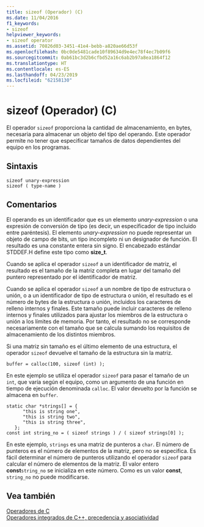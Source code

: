 ```yaml
---
title: sizeof (Operador) (C)
ms.date: 11/04/2016
f1_keywords:
- sizeof
helpviewer_keywords:
- sizeof operator
ms.assetid: 70826d03-3451-41e4-bebb-a820ae66d53f
ms.openlocfilehash: 0bc0de5481cade10f89634d9e4ec78f4ec7b09f6
ms.sourcegitcommit: 0ab61bc3d2b6cfbd52a16c6ab2b97a8ea1864f12
ms.translationtype: HT
ms.contentlocale: es-ES
ms.lasthandoff: 04/23/2019
ms.locfileid: "62158130"
---
```

# <a name="sizeof-operator-c"></a>sizeof (Operador) (C)

El operador `sizeof` proporciona la cantidad de almacenamiento, en bytes, necesaria para almacenar un objeto del tipo del operando. Este operador permite no tener que especificar tamaños de datos dependientes del equipo en los programas.

## <a name="syntax"></a>Sintaxis

```
sizeof unary-expression
sizeof ( type-name )
```

## <a name="remarks"></a>Comentarios

El operando es un identificador que es un elemento *unary-expression* o una expresión de conversión de tipo (es decir, un especificador de tipo incluido entre paréntesis). El elemento *unary-expression* no puede representar un objeto de campo de bits, un tipo incompleto ni un designador de función. El resultado es una constante entera sin signo. El encabezado estándar STDDEF.H define este tipo como **size_t**.

Cuando se aplica el operador `sizeof` a un identificador de matriz, el resultado es el tamaño de la matriz completa en lugar del tamaño del puntero representado por el identificador de matriz.

Cuando se aplica el operador `sizeof` a un nombre de tipo de estructura o unión, o a un identificador de tipo de estructura o unión, el resultado es el número de bytes de la estructura o unión, incluidos los caracteres de relleno internos y finales. Este tamaño puede incluir caracteres de relleno internos y finales utilizados para ajustar los miembros de la estructura o unión a los límites de memoria. Por tanto, el resultado no se corresponde necesariamente con el tamaño que se calcula sumando los requisitos de almacenamiento de los distintos miembros.

Si una matriz sin tamaño es el último elemento de una estructura, el operador `sizeof` devuelve el tamaño de la estructura sin la matriz.

```
buffer = calloc(100, sizeof (int) );
```

En este ejemplo se utiliza el operador `sizeof` para pasar el tamaño de un `int`, que varía según el equipo, como un argumento de una función en tiempo de ejecución denominada `calloc`. El valor devuelto por la función se almacena en `buffer`.

```
static char *strings[] = {
      "this is string one",
      "this is string two",
      "this is string three",
   };
const int string_no = ( sizeof strings ) / ( sizeof strings[0] );
```

En este ejemplo, `strings` es una matriz de punteros a `char`. El número de punteros es el número de elementos de la matriz, pero no se especifica. Es fácil determinar el número de punteros utilizando el operador `sizeof` para calcular el número de elementos de la matriz. El valor entero **const**`string_no` se inicializa en este número. Como es un valor **const**, `string_no` no puede modificarse.

## <a name="see-also"></a>Vea también

[Operadores de C](c-operators.md)<br/>
[Operadores integrados de C++, precedencia y asociatividad](../cpp/cpp-built-in-operators-precedence-and-associativity.md)
